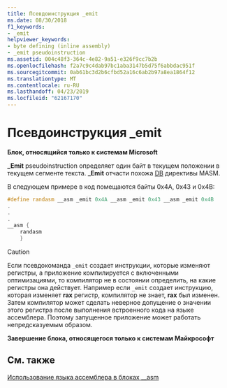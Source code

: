 ```yaml
---
title: Псевдоинструкция _emit
ms.date: 08/30/2018
f1_keywords:
- _emit
helpviewer_keywords:
- byte defining (inline assembly)
- _emit pseudoinstruction
ms.assetid: 004c48f3-364c-4e82-9a51-e326f9cc7b2b
ms.openlocfilehash: f2a7c9c4dab97bc1aba3147b5d75f6abbdac951f
ms.sourcegitcommit: 0ab61bc3d2b6cfbd52a16c6ab2b97a8ea1864f12
ms.translationtype: MT
ms.contentlocale: ru-RU
ms.lasthandoff: 04/23/2019
ms.locfileid: "62167170"
---
```

# <a name="emit-pseudoinstruction"></a>Псевдоинструкция _emit

**Блок, относящийся только к системам Microsoft**

**_Emit** pseudoinstruction определяет один байт в текущем положении в текущем сегменте текста. **_Emit** отчасти похожа [DB](../../assembler/masm/db.md) директивы MASM.

В следующем примере в код помещаются байты 0x4A, 0x43 и 0x4B:

```cpp
#define randasm __asm _emit 0x4A __asm _emit 0x43 __asm _emit 0x4B
.
.
.
__asm {
    randasm
    }
```

> [!CAUTION]
> Если псевдокоманда `_emit` создает инструкции, которые изменяют регистры, а приложение компилируется с включенными оптимизациями, то компилятор не в состоянии определить, на какие регистры она действует. Например если `_emit` создает инструкцию, которая изменяет **rax** регистр, компилятор не знает, **rax** был изменен. Затем компилятор может сделать неверное допущение о значении этого регистра после выполнения встроенного кода на языке ассемблера. Поэтому запущенное приложение может работать непредсказуемым образом.

**Завершение блока, относящегося только к системам Майкрософт**

## <a name="see-also"></a>См. также

[Использование языка ассемблера в блоках __asm](../../assembler/inline/using-assembly-language-in-asm-blocks.md)<br/>